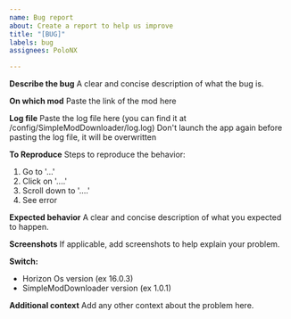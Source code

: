 ```yaml
---
name: Bug report
about: Create a report to help us improve
title: "[BUG]"
labels: bug
assignees: PoloNX

---
```


**Describe the bug**
A clear and concise description of what the bug is.

**On which mod**
Paste the link of the mod here

**Log file**
Paste the log file here (you can find it at /config/SimpleModDownloader/log.log)
Don't launch the app again before pasting the log file, it will be overwritten

**To Reproduce**
Steps to reproduce the behavior:
1. Go to '...'
2. Click on '....'
3. Scroll down to '....'
4. See error

**Expected behavior**
A clear and concise description of what you expected to happen.

**Screenshots**
If applicable, add screenshots to help explain your problem.

**Switch:**
 - Horizon Os version (ex 16.0.3)
 - SimpleModDownloader version (ex 1.0.1)

**Additional context**
Add any other context about the problem here.
